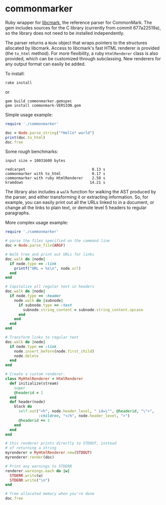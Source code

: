 commonmarker
============

Ruby wrapper for [libcmark](https://github.com/jgm/CommonMark),
the reference parser for CommonMark.  The gem includes sources
for the C library (currently from commit 677a22519a), so the
library does not need to be installed independently.

The parser returns a `Node` object that wraps pointers to the
structures allocated by libcmark.  Access to libcmark's fast
HTML renderer is provided (the `to_html` method). For
more flexibility, a ruby `HtmlRenderer` class is also provided,
which can be customized through subclassing.  New renderers for
any output format can easily be added.

To install:

    rake install

or

    gem build commonmarker.gemspec
    gem install commonmark-VERSION.gem

Simple usage example:

``` ruby
require './commonmarker'

doc = Node.parse_string("*Hello* world")
print(doc.to_html)
doc.free
```

Some rough benchmarks:

```
input size = 10031600 bytes

redcarpet                              0.13 s
commonmarker with to_html              0.17 s
commonmarker with ruby HtmlRenderer    2.58 s
kramdown                              14.21 s
```

The library also includes a `walk` function for walking the
AST produced by the parser, and either transforming it or
extracting information.  So, for example, you can easily print out all
the URLs linked to in a document, or change all the links to plain text,
or demote level 5 headers to regular paragraphs.

More complex usage example:

``` ruby
require './commonmarker'

# parse the files specified on the command line
doc = Node.parse_file(ARGF)

# Walk tree and print out URLs for links
doc.walk do |node|
  if node.type == :link
    printf("URL = %s\n", node.url)
  end
end

# Capitalize all regular text in headers
doc.walk do |node|
  if node.type == :header
    node.walk do |subnode|
      if subnode.type == :text
        subnode.string_content = subnode.string_content.upcase
      end
    end
  end
end

# Transform links to regular text
doc.walk do |node|
  if node.type == :link
    node.insert_before(node.first_child)
    node.delete
  end
end

# Create a custom renderer.
class MyHtmlRenderer < HtmlRenderer
  def initialize(stream)
    super
    @headerid = 1
  end
  def header(node)
    block do
      self.out("<h", node.header_level, " id=\"", @headerid, "\">",
               :children, "</h", node.header_level, ">")
      @headerid += 1
    end
  end
end

# this renderer prints directly to STDOUT, instead
# of returning a string
myrenderer = MyHtmlRenderer.new(STDOUT)
myrenderer.render(doc)

# Print any warnings to STDERR
renderer.warnings.each do |w|
  STDERR.write(w)
  STDERR.write("\n")
end

# free allocated memory when you're done
doc.free
```
